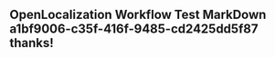 <properties
ms.topic="hero-topic"
ms.test1="hero-topic"
ms.test2="test"/>

## OpenLocalization Workflow Test MarkDown a1bf9006-c35f-416f-9485-cd2425dd5f87 thanks!
